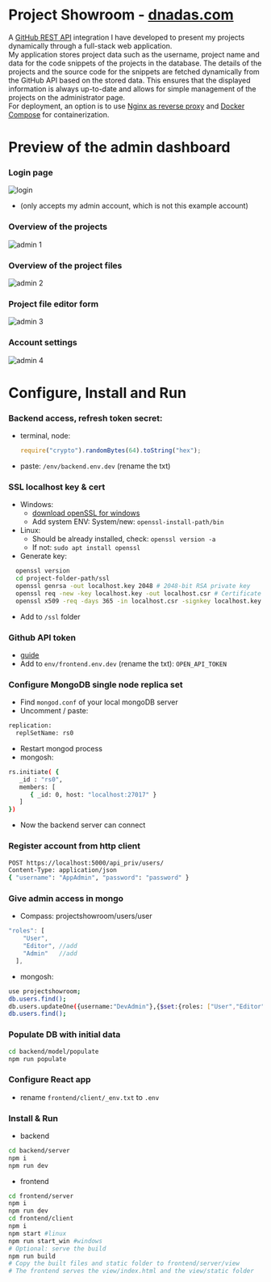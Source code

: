 # Project Showroom - [dnadas.com](https://dnadas.com)

A [GitHub REST API](https://docs.github.com/en/rest?apiVersion=2022-11-28) integration I have developed to present my projects dynamically through a full-stack web application.  
My application stores project data such as the username, project name and data for the code snippets of the projects in the database. The details of the projects and the source code for the snippets are fetched dynamically from the GitHub API based on the stored data. This ensures that the displayed information is always up-to-date and allows for simple management of the projects on the administrator page.  
For deployment, an option is to use [Nginx as reverse proxy](https://docs.nginx.com/nginx/admin-guide/web-server/reverse-proxy/) and [Docker Compose](https://docs.docker.com/compose/) for containerization.

# Preview of the admin dashboard
### Login page

![login](https://github.com/DNadas98/project_showroom/blob/main/img/login.jpg)
- (only accepts my admin account, which is not this example account)
### Overview of the projects
![admin 1](https://github.com/DNadas98/project_showroom/blob/main/img/admin01.jpg)
### Overview of the project files
![admin 2](https://github.com/DNadas98/project_showroom/blob/main/img/admin02.jpg)
### Project file editor form
![admin 3](https://github.com/DNadas98/project_showroom/blob/main/img/admin03.jpg)
### Account settings
![admin 4](https://github.com/DNadas98/project_showroom/blob/main/img/admin04.jpg)

# Configure, Install and Run

### Backend access, refresh token secret:

- terminal, node:
  ```js
  require("crypto").randomBytes(64).toString("hex");
  ```
- paste: `/env/backend.env.dev` (rename the txt)

### SSL localhost key & cert

- Windows:
  - [download openSSL for windows](https://slproweb.com/products/Win32OpenSSL.html)
  - Add system ENV: System/new: `openssl-install-path/bin`
- Linux:
  - Should be already installed, check: `openssl version -a`
  - If not: `sudo apt install openssl`
- Generate key:

```bash
  openssl version
  cd project-folder-path/ssl
  openssl genrsa -out localhost.key 2048 # 2048-bit RSA private key
  openssl req -new -key localhost.key -out localhost.csr # Certificate Signing Request, "Common Name": localhost
  openssl x509 -req -days 365 -in localhost.csr -signkey localhost.key -out localhost.crt # SSL certificate
```

- Add to `/ssl` folder

### Github API token

- [guide](https://docs.github.com/en/authentication/keeping-your-account-and-data-secure/managing-your-personal-access-tokens#creating-a-personal-access-token-classic)
- Add to `env/frontend.env.dev` (rename the txt): `OPEN_API_TOKEN`

### Configure MongoDB single node replica set

- Find `mongod.conf` of your local mongoDB server
- Uncomment / paste:

```bash
replication:
  replSetName: rs0
```

- Restart mongod process
- mongosh:

```bash
rs.initiate( {
   _id : "rs0",
   members: [
      { _id: 0, host: "localhost:27017" }
   ]
})
```

- Now the backend server can connect

### Register account from http client

```bash
POST https://localhost:5000/api_priv/users/
Content-Type: application/json
{ "username": "AppAdmin", "password": "password" }
```

### Give admin access in mongo

- Compass: projectshowroom/users/user

```js
"roles": [
    "User",
    "Editor", //add
    "Admin"   //add
  ],
```

- mongosh:

```bash
use projectshowroom;
db.users.find();
db.users.updateOne({username:"DevAdmin"},{$set:{roles: ["User","Editor","Admin"]}});
db.users.find();
```

### Populate DB with initial data

```bash
cd backend/model/populate
npm run populate
```

### Configure React app

- rename `frontend/client/_env.txt` to `.env`

### Install & Run

- backend

```bash
cd backend/server
npm i
npm run dev
```

- frontend

```bash
cd frontend/server
npm i
npm run dev
cd frontend/client
npm i
npm start #linux
npm run start_win #windows
# Optional: serve the build
npm run build
# Copy the built files and static folder to frontend/server/view
# The frontend serves the view/index.html and the view/static folder
```
